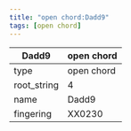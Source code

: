 ```yaml
---
title: "open chord:Dadd9"
tags: [open chord]
---
```


|Dadd9|open chord|
|---|---|
|type|open chord|
|root_string|4|
|name|Dadd9|
|fingering|XX0230|



